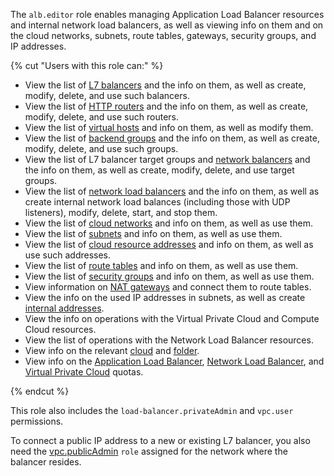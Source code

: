 The `alb.editor` role enables managing Application Load Balancer resources and internal network load balancers, as well as viewing info on them and on the cloud networks, subnets, route tables, gateways, security groups, and IP addresses.

{% cut "Users with this role can:" %}

* View the list of [L7 balancers](../../application-load-balancer/concepts/application-load-balancer.md) and the info on them, as well as create, modify, delete, and use such balancers.
* View the list of [HTTP routers](../../application-load-balancer/concepts/http-router.md) and the info on them, as well as create, modify, delete, and use such routers.
* View the list of [virtual hosts](../../application-load-balancer/concepts/http-router.md#virtual-host) and info on them, as well as modify them.
* View the list of [backend groups](../../application-load-balancer/concepts/backend-group.md) and the info on them, as well as create, modify, delete, and use such groups.
* View the list of L7 balancer target groups and [network balancers](../../network-load-balancer/concepts/target-resources.md) and the info on them, as well as create, modify, delete, and use target groups.
* View the list of [network load balancers](../../network-load-balancer/concepts/index.md) and the info on them, as well as create internal network load balances (including those with UDP listeners), modify, delete, start, and stop them.
* View the list of [cloud networks](../../vpc/concepts/network.md#network) and info on them, as well as use them.
* View the list of [subnets](../../vpc/concepts/network.md#subnet) and info on them, as well as use them.
* View the list of [cloud resource addresses](../../vpc/concepts/address.md) and info on them, as well as use such addresses.
* View the list of [route tables](../../vpc/concepts/static-routes.md#rt-vpc) and info on them, as well as use them.
* View the list of [security groups](../../vpc/concepts/security-groups.md) and info on them, as well as use them.
* View information on [NAT gateways](../../vpc/concepts/gateways.md) and connect them to route tables.
* View the info on the used IP addresses in subnets, as well as create [internal addresses](../../vpc/concepts/address.md#internal-addresses).
* View the info on operations with the Virtual Private Cloud and Compute Cloud resources.
* View the list of operations with the Network Load Balancer resources.
* View info on the relevant [cloud](../../resource-manager/concepts/resources-hierarchy.md#cloud) and [folder](../../resource-manager/concepts/resources-hierarchy.md#folder).
* View info on the [Application Load Balancer](../../application-load-balancer/concepts/limits.md#quotas), [Network Load Balancer](../../network-load-balancer/concepts/limits.md#load-balancer-quotas), and [Virtual Private Cloud](../../vpc/concepts/limits.md#vpc-quotas) quotas.

{% endcut %}

This role also includes the `load-balancer.privateAdmin` and `vpc.user` permissions.

To connect a public IP address to a new or existing L7 balancer, you also need the [vpc.publicAdmin](../../vpc/security/index.md#vpc-public-admin) `role` assigned for the network where the balancer resides.